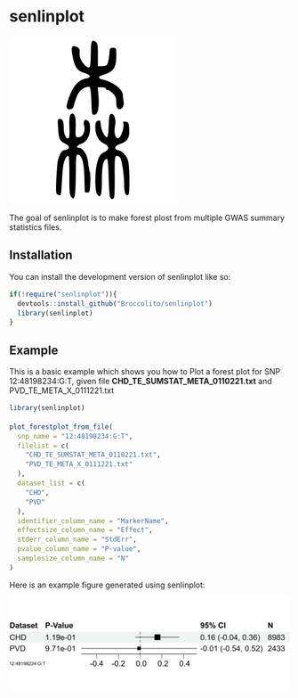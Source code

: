 
# senlinplot

<!-- badges: start -->

<img src="logo.svg" alt="Badge" style="zoom:50%;" />

<!-- badges: end -->

The goal of senlinplot is to make forest plost from multiple GWAS summary statistics files.

## Installation

You can install the development version of senlinplot like so:

``` r
if(!require("senlinplot")){
  devtools::install_github("Broccolito/senlinplot")
  library(senlinplot)
}
```

## Example

This is a basic example which shows you how to Plot a forest plot for SNP 12:48198234:G:T, given file **CHD_TE_SUMSTAT_META_0110221.txt** and PVD_TE_META_X_0111221.txt

``` r
library(senlinplot)

plot_forestplot_from_file(
  snp_name = "12:48198234:G:T",
  filelist = c(
    "CHD_TE_SUMSTAT_META_0110221.txt",
    "PVD_TE_META_X_0111221.txt"
  ),
  dataset_list = c(
    "CHD",
    "PVD"
  ),
  identifier_column_name = "MarkerName",
  effectsize_column_name = "Effect",
  stderr_column_name = "StdErr",
  pvalue_column_name = "P-value",
  samplesize_column_name = "N"
)
```

Here is an example figure generated using senlinplot:

![Example file](example.png)

